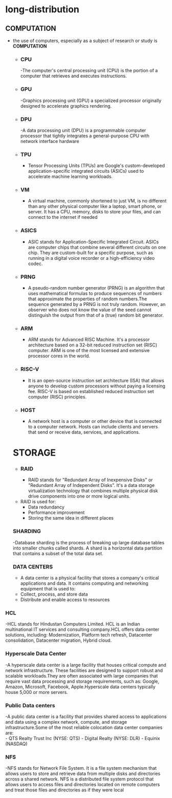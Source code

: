 # long-distribution  
## COMPUTATION  
- the use of computers, especially as a subject of research or study is **COMPUTATION**
   - ### CPU
      -The computer's central processing unit (CPU) is the portion of a computer that retrieves and executes instructions.
   - ### GPU
      -Graphics processing unit (GPU) a specialized processor originally designed to accelerate graphics rendering.
   - ### DPU
      -A data processing unit (DPU) is a programmable computer processor that tightly integrates a general-purpose CPU with network interface hardware
   - ### TPU
      - Tensor Processing Units (TPUs) are Google's custom-developed application-specific integrated circuits (ASICs) used to accelerate machine learning workloads.
   - ### VM
      - A virtual machine, commonly shortened to just VM, is no different than any other physical computer like a laptop, smart phone, or server. It has a CPU, memory, disks to store your files, and can connect to the internet if needed
   - ### ASICS
      - ASIC stands for Application-Specific Integrated Circuit. ASICs are computer chips that combine several different circuits on one chip. They are custom-built for a specific purpose, such as running in a digital voice recorder or a high-efficiency video codec.
   - ### PRNG
     - A pseudo-random number generator (PRNG) is an algorithm that uses mathematical formulas to produce sequences of numbers that approximate the properties of random numbers.The sequence generated by a PRNG is not truly random. However, an observer who does not know the value of the seed cannot distinguish the output from that of a (true) random bit generator.
   - ### ARM
      - ARM stands for Advanced RISC Machine. It's a processor architecture based on a 32-bit reduced instruction set (RISC) computer. ARM is one of the most licensed and extensive processor cores in the world.
   - ### RISC-V
      - It is an open-source instruction set architecture (ISA) that allows anyone to develop custom processors without paying a licensing fee. RISC-V is based on established reduced instruction set computer (RISC) principles.
   - ### HOST
      - A network host is a computer or other device that is connected to a computer network. Hosts can include clients and servers that send or receive data, services, and applications.
   # STORAGE
    - ### RAID
      - RAID stands for "Redundant Array of Inexpensive Disks" or "Redundant Array of Independent Disks". It's a data storage virtualization technology that combines multiple physical disk drive components into one or more logical units.  
   - RAID is used for:    
       - Data redundancy
       - Performance improvement
       - Storing the same idea in different places
  
  ### SHARDING
    -Database sharding is the process of breaking up large database tables into smaller chunks called shards. A shard is a horizontal data partition that contains a subset of the total data set.
  ### DATA CENTERS
  - A data center is a physical facility that stores a company's critical applications and data. It contains computing and networking equipment that is used to: 
  - Collect, process, and store data
  - Distribute and enable access to resources
  
 ### HCL
   -HCL stands for Hindustan Computers Limited. HCL is an Indian multinational IT services and consulting company.HCL offers data center solutions, including: Modernization, Platform tech refresh, Datacenter consolidation, Datacenter migration, Hybrid cloud.  

 ### Hyperscale Data Center
   -A hyperscale data center is a large facility that houses critical compute and network infrastructure. These facilities are designed to support robust and scalable workloads.They are often associated with large companies that require vast data processing and storage requirements, such as: Google, Amazon, Microsoft, Facebook, Apple.Hyperscale data centers typically house 5,000 or more servers.  

### Public Data centers 
  -A public data center is a facility that provides shared access to applications and data using a complex network, compute, and storage infrastructure.Some of the most reliable colocation data center companies are:   
     - QTS Realty Trust Inc (NYSE: QTS)
     - Digital Realty (NYSE: DLR)
     - Equinix (NASDAQ)

### NFS
 -NFS stands for Network File System. It is a file system mechanism that allows users to store and retrieve data from multiple disks and directories across a shared network. NFS is a distributed file system protocol that allows users to access files and directories located on remote computers and treat those files and directories as if they were local 
 
       
